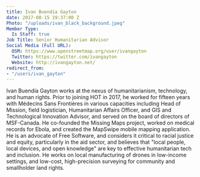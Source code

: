 ```yaml
---
title: Ivan Buendía Gayton
date: 2017-08-15 19:37:00 Z
Photo: "/uploads/ivan_black_background.jpeg"
Member Type:
  Is Staff: true
Job Title: Senior Humanitarian Advisor
Social Media (Full URL):
  OSM: https://www.openstreetmap.org/user/ivangayton
  Twitter: https://twitter.com/ivangayton
  Website: http://ivangayton.net/
redirect_from:
- "/users/ivan_gayton"
---
```


Ivan Buendía Gayton works at the nexus of humanitarianism, technology, and human rights. Prior to joining HOT in 2017, he worked for fifteen years with Médecins Sans Frontières in various capacities including Head of Mission, field logistician, Humanitarian Affairs Officer, and GIS and Technological Innovation Advisor, and served on the board of directors of MSF-Canada. He co-founded the Missing Maps project, worked on medical records for Ebola, and created the MapSwipe mobile mapping application. He is an advocate of Free Software, and considers it critical to racial justice and equity, particularly in the aid sector, and believes that "local people, local devices, and open knowledge" are key to effective humanitarian tech and inclusion. He works on local manufacturing of drones in low-income settings, and low-cost, high-precision surveying for community and smallholder land rights.